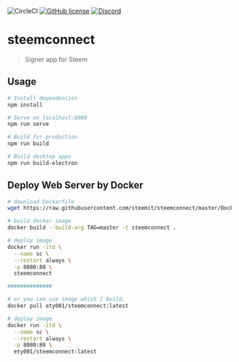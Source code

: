 ![CircleCI](https://img.shields.io/circleci/project/github/bonustrack/steemconnect.svg)
[![GitHub license](https://img.shields.io/badge/license-MIT-blue.svg)](https://raw.githubusercontent.com/bonustrack/steemconnect/master/LICENSE)
[![Discord](https://img.shields.io/discord/352140630769664009.svg?color=%236b80c4&label=discord)](https://discord.gg/NCZMVev)

# steemconnect

> Signer app for Steem

## Usage

``` bash
# Install dependencies
npm install

# Serve on localhost:8080
npm run serve

# Build for production
npm run build

# Build desktop apps
npm run build-electron
```

## Deploy Web Server by Docker

``` bash
# download Dockerfile
wget https://raw.githubusercontent.com/steemit/steemconnect/master/Dockerfile

# build docker image
docker build --build-arg TAG=master -t steemconnect .

# deploy image
docker run -itd \
  --name sc \
  --restart always \
  -p 8080:80 \
  steemconnect

##############

# or you can use image which I build.
docker pull ety001/steemconnect:latest

# deploy image
docker run -itd \
  --name sc \
  --restart always \
  -p 8080:80 \
  ety001/steemconnect:latest

```
